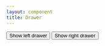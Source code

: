 ```yaml
---
layout: component
title: Drawer
---
```


<button class="btn btn-default" id="show-drawer-left">Show left drawer</button>
<button class="btn btn-default" id="show-drawer-right">Show right drawer</button>
<script>
$(function(){
	var attachDrawer = function(selector){
		var drawer = component('drawer').detached();
		var $closeBtn = $(document.createElement('button')).text('Close drawer');
		$closeBtn.on('click', function(){
			drawer.close();
		});
		drawer.append($closeBtn);
		$(selector).on('click', function(){
			drawer.open();
		});
		return drawer;
	}
	var leftDrawer = attachDrawer('#show-drawer-left');
	leftDrawer.left();
	var rightDrawer = attachDrawer('#show-drawer-right');
	rightDrawer.right();
});
</script>
